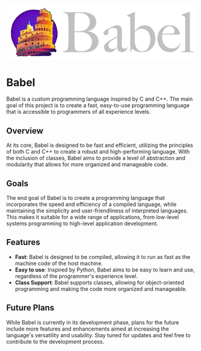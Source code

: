 <div align=center>
    <img src="/media/babelLogoText.png">
</div>

# Babel

Babel is a custom programming language inspired by C and C++. The main goal of this project is to create a fast, easy-to-use programming language that is accessible to programmers of all experience levels.

## Overview

At its core, Babel is designed to be fast and efficient, utilizing the principles of both C and C++ to create a robust and high-performing language. With the inclusion of classes, Babel aims to provide a level of abstraction and modularity that allows for more organized and manageable code.

## Goals

The end goal of Babel is to create a programming language that incorporates the speed and efficiency of a compiled language, while maintaining the simplicity and user-friendliness of interpreted languages. This makes it suitable for a wide range of applications, from low-level systems programming to high-level application development.

## Features

- **Fast**: Babel is designed to be compiled, allowing it to run as fast as the machine code of the host machine.
- **Easy to use**: Inspired by Python, Babel aims to be easy to learn and use, regardless of the programmer's experience level.
- **Class Support**: Babel supports classes, allowing for object-oriented programming and making the code more organized and manageable.

## Future Plans

While Babel is currently in its development phase, plans for the future include more features and enhancements aimed at increasing the language's versatility and usability. Stay tuned for updates and feel free to contribute to the development process.
